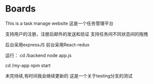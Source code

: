 # Boards

This is a task manage website 
这是一个任务管理平台

支持用户的注册，注册后邮件的发送和验证
支持任务间不同状态间的拖拽

后台采用expressJS
前台采用React-redux

运行：
cd /backend
node app.js

cd /my-app
npm start

未完待续,有时间我会继续更新的
这是一个关于testing分支的测试
